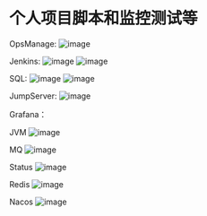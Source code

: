 # 个人项目脚本和监控测试等

OpsManage:
![image](https://github.com/wanyadi/wan_shell/blob/master/OpsManage.jpg)

Jenkins:
![image](https://github.com/wanyadi/wan_shell/blob/master/jenkins/Jenkins.jpg)
![image](https://github.com/wanyadi/wan_shell/blob/master/jenkins/Rancher.jpg)

SQL:
![image](https://github.com/wanyadi/wan_shell/blob/master/SQL1.jpg)
![image](https://github.com/wanyadi/wan_shell/blob/master/SQL.jpg)

JumpServer:
![image](https://github.com/wanyadi/wan_shell/blob/master/JumpServer.jpg)

Grafana：

JVM
![image](https://github.com/wanyadi/wan_shell/blob/master/grafana/JVM.jpg)

MQ
![image](https://github.com/wanyadi/wan_shell/blob/master/grafana/MQ.jpg)

Status
![image](https://github.com/wanyadi/wan_shell/blob/master/grafana/Status.jpg)

Redis
![image](https://github.com/wanyadi/wan_shell/blob/master/grafana/Redis.jpg)

Nacos
![image](https://github.com/wanyadi/wan_shell/blob/master/grafana/Nacos.jpg)
